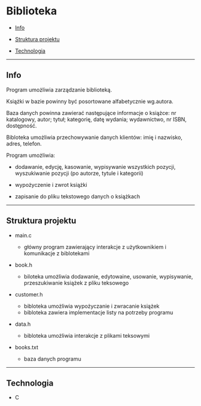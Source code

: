 # Biblioteka

- [Info](#Info)

- [Struktura projektu](#Struktura-projektu)

- [Technologia](#Technologies)

---

## Info

Program umożliwia zarządzanie biblioteką. 

Książki w bazie powinny być posortowane alfabetycznie wg.autora. 

Baza danych powinna zawierać następujące informacje o książce: nr katalogowy, autor; tytuł; kategorię, datę wydania; wydawnictwo, nr ISBN, dostępność.

Bibloteka umożliwia przechowywanie danych klientów: imię i nazwisko, adres, telefon.

Program umożliwia:

- dodawanie, edycję, kasowanie, wypisywanie wszystkich pozycji, wyszukiwanie pozycji (po autorze, tytule i kategorii)

- wypożyczenie i zwrot książki

- zapisanie do pliku tekstowego danych o książkach

---

## Struktura projektu

- main.c
    - główny program zawierający interakcje z użytkownikiem i komunikacje z biblotekami

- book.h 
    - biloteka umożliwia dodawanie, edytowaine, usowanie, wypisywanie, przeszukiwanie książek z pliku teksowego 

- customer.h
    - bibloteka umożliwia wypożyczanie i zwracanie książek
    - bibloteka zawiera implementacje listy na potrzeby programu

- data.h
    - bibloteka umożliwia interakcje z plikami teksowymi 

- books.txt
    - baza danych programu
---

## Technologia

- C
